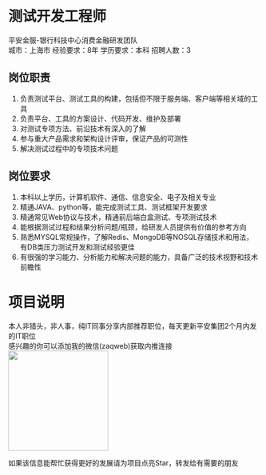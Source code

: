# 测试开发工程师
平安金服-银行科技中心消费金融研发团队  
城市：上海市 经验要求：8年 学历要求：本科  招聘人数：3

## 岗位职责
1.	负责测试平台、测试工具的构建，包括但不限于服务端、客户端等相关域的工具   
2.	负责平台、工具的方案设计、代码开发、维护及部署   
3.	对测试专项方法、前沿技术有深入的了解   
4.	参与重大产品需求和架构设计评审，保证产品的可测性   
5.	解决测试过程中的专项技术问题

## 岗位要求
1.	本科以上学历，计算机软件、通信、信息安全、电子及相关专业   
2.	精通JAVA、python等，能完成测试工具、测试框架开发要求   
3.	精通常见Web协议与技术，精通前后端白盒测试、专项测试技术   
4.	能根据测试过程和结果分析问题/瓶颈，给研发人员提供有价值的参考方向   
5.	熟悉MYSQL常规操作，了解Redis、MongoDB等NOSQL存储技术和用法，有DB类压力测试开发和测试经验更佳   
6.	有很强的学习能力、分析能力和解决问题的能力，具备广泛的技术视野和技术前瞻性

# 项目说明

本人非猎头，非人事，纯IT同事分享内部推荐职位，每天更新平安集团2个月内发的IT职位  
感兴趣的你可以添加我的微信(zaqweb)获取内推连接  
<img src="https://github.com/zaqweb/PA-IT-JOBS/blob/master/WechatICode.jpeg"  height="200" width="200">

如果该信息能帮忙获得更好的发展请为项目点亮Star，转发给有需要的朋友




